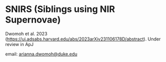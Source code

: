 # SNIRS (Siblings using NIR Supernovae)

Dwomoh et al. 2023 (https://ui.adsabs.harvard.edu/abs/2023arXiv231106178D/abstract). Under review in ApJ

email: arianna.dwomoh@duke.edu
